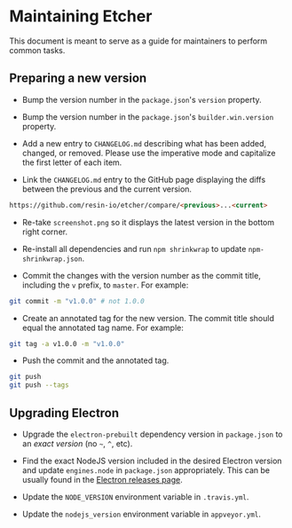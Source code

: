 Maintaining Etcher
==================

This document is meant to serve as a guide for maintainers to perform common
tasks.

Preparing a new version
-----------------------

- Bump the version number in the `package.json`'s `version` property.

- Bump the version number in the `package.json`'s `builder.win.version`
property.

- Add a new entry to `CHANGELOG.md` describing what has been added, changed, or
removed. Please use the imperative mode and capitalize the first letter of
each item.

- Link the `CHANGELOG.md` entry to the GitHub page displaying the diffs between
the previous and the current version.

```markdown
https://github.com/resin-io/etcher/compare/<previous>...<current>
```

- Re-take `screenshot.png` so it displays the latest version in the bottom
right corner.

- Re-install all dependencies and run `npm shrinkwrap` to update
`npm-shrinkwrap.json`.

- Commit the changes with the version number as the commit title, including the
`v` prefix, to `master`. For example:

```sh
git commit -m "v1.0.0" # not 1.0.0
```

- Create an annotated tag for the new version. The commit title should equal
the annotated tag name. For example:

```sh
git tag -a v1.0.0 -m "v1.0.0"
```

- Push the commit and the annotated tag.

```sh
git push
git push --tags
```

Upgrading Electron
------------------

- Upgrade the `electron-prebuilt` dependency version in `package.json` to an
*exact version* (no `~`, `^`, etc).

- Find the exact NodeJS version included in the desired Electron version and
update `engines.node` in `package.json` appropriately. This can be usually
found in the [Electron releases page][electron-releases].

- Update the `NODE_VERSION` environment variable in `.travis.yml`.

- Update the `nodejs_version` environment variable in `appveyor.yml`.

[electron-releases]: https://github.com/electron/electron/releases

